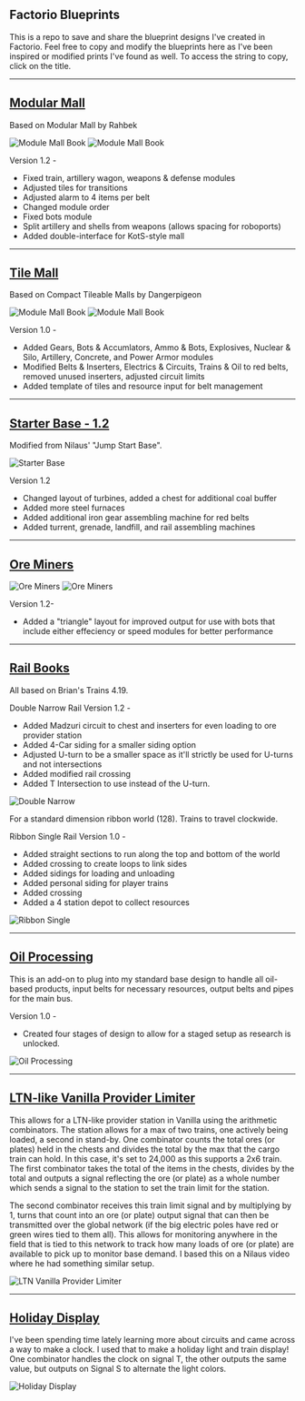 ## Factorio Blueprints

This is a repo to save and share the blueprint designs I've created in Factorio.  Feel free to copy and modify the blueprints here as I've been inspired or modified prints I've found as well.  To access the string to copy, click on the title.

--------------------

## [Modular Mall](/modular-mall)

Based on Modular Mall by Rahbek

![Module Mall Book](/blueprint-images/modular-mall-book.png)
![Module Mall Book](/blueprint-images/modular-mall-built.png)

Version 1.2 -
* Fixed train, artillery wagon, weapons & defense modules
* Adjusted tiles for transitions
* Adjusted alarm to 4 items per belt
* Changed module order
* Fixed bots module
* Split artillery and shells from weapons (allows spacing for roboports)
* Added double-interface for KotS-style mall

-------------------

## [Tile Mall](/tile-mall)

Based on Compact Tileable Malls by Dangerpigeon

![Module Mall Book](/blueprint-images/tile-mall-book.png)
![Module Mall Book](/blueprint-images/tile-mall-built.png)

Version 1.0 - 
* Added Gears, Bots & Accumlators, Ammo & Bots, Explosives, Nuclear & Silo, Artillery, Concrete, and Power Armor modules
* Modified Belts & Inserters, Electrics & Circuits, Trains & Oil to red belts, removed unused inserters, adjusted circuit limits
* Added template of tiles and resource input for belt management

--------------------

## [Starter Base - 1.2](/starter-base)

Modified from Nilaus' "Jump Start Base".

![Starter Base](/blueprint-images/starter-base.png)

Version 1.2
* Changed layout of turbines, added a chest for additional coal buffer
* Added more steel furnaces
* Added additional iron gear assembling machine for red belts
* Added turrent, grenade, landfill, and rail assembling machines


--------------------

## [Ore Miners](/ore-miners)

![Ore Miners](/blueprint-images/ore-miners-book.png)
![Ore Miners](/blueprint-images/ore-miners-placement.png)

Version 1.2- 
* Added a "triangle" layout for improved output for use with bots that include either effeciency or speed modules for better performance

--------------------

## [Rail Books](/rails)

All based on Brian's Trains 4.19.

Double Narrow Rail Version 1.2 - 
* Added Madzuri circuit to chest and inserters for even loading to ore provider station
* Added 4-Car siding for a smaller siding option
* Adjusted U-turn to be a smaller space as it'll strictly be used for U-turns and not intersections
* Added modified rail crossing
* Added T Intersection to use instead of the U-turn.

![Double Narrow](/blueprint-images/double-narrow.png)

For a standard dimension ribbon world (128).  Trains to travel clockwide.

Ribbon Single Rail Version 1.0 -

* Added straight sections to run along the top and bottom of the world
* Added crossing to create loops to link sides
* Added sidings for loading and unloading
* Added personal siding for player trains
* Added crossing
* Added a 4 station depot to collect resources

![Ribbon Single](/blueprint-images/ribbon-single.png)


--------------------

## [Oil Processing](/oil)

This is an add-on to plug into my standard base design to handle all oil-based products, input belts for necessary resources, output belts and pipes for the main bus.

Version 1.0 - 
* Created four stages of design to allow for a staged setup as research is unlocked.

![Oil Processing](/blueprint-images/oil-processing.png)

--------------------

## [LTN-like Vanilla Provider Limiter](/ltn-vanilla-provider-limiter)

This allows for a LTN-like provider station in Vanilla using the arithmetic combinators.  The station allows for a max of two trains, one actively being loaded, a second in stand-by.  One combinator counts the total ores (or plates) held in the chests and divides the total by the max that the cargo train can hold.  In this case, it's set to 24,000 as this supports a 2x6 train.  The first combinator takes the total of the items in the chests, divides by the total and outputs a signal reflecting the ore (or plate) as a whole number which sends a signal to the station to set the train limit for the station.

The second combinator receives this train limit signal and by multiplying by 1, turns that count into an ore (or plate) output signal that can then be transmitted over the global network (if the big electric poles have red or green wires tied to them all).  This allows for monitoring anywhere in the field that is tied to this network to track how many loads of ore (or plate) are available to pick up to monitor base demand.  I based this on a Nilaus video where he had something similar setup.

![LTN Vanilla Provider Limiter](/blueprint-images/train-count-2.png)

--------------------

## [Holiday Display](/holiday-display)

I've been spending time lately learning more about circuits and came across a way to make a clock.  I used that to make a holiday light and train display!  One combinator handles the clock on signal T, the other outputs the same value, but outputs on Signal S to alternate the light colors.

![Holiday Display](/blueprint-images/holiday-display.png)
